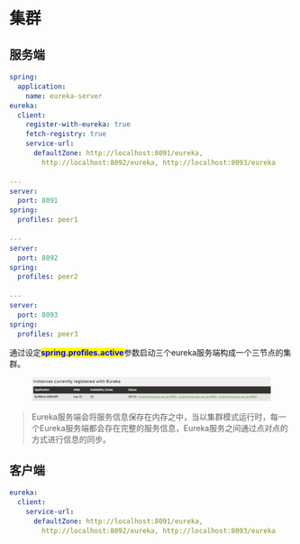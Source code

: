 # 集群

## 服务端

```yaml
spring:
  application:
    name: eureka-server
eureka:
  client:
    register-with-eureka: true
    fetch-registry: true
    service-url:
      defaultZone: http://localhost:8091/eureka,
        http://localhost:8092/eureka, http://localhost:8093/eureka

---
server:
  port: 8091
spring:
  profiles: peer1

---
server:
  port: 8092
spring:
  profiles: peer2

---
server:
  port: 8093
spring:
  profiles: peer3
```

通过设定<mark style="color:blue;">**spring.profiles.active**</mark>参数启动三个eureka服务端构成一个三节点的集群。

<figure><img src="../../../.gitbook/assets/image (16).png" alt=""><figcaption></figcaption></figure>

> Eureka服务端会将服务信息保存在内存之中，当以集群模式运行时，每一个Eureka服务端都会存在完整的服务信息，Eureka服务之间通过点对点的方式进行信息的同步。

## 客户端

```yaml
eureka:
  client:
    service-url:
      defaultZone: http://localhost:8091/eureka,
        http://localhost:8092/eureka, http://localhost:8093/eureka
```
